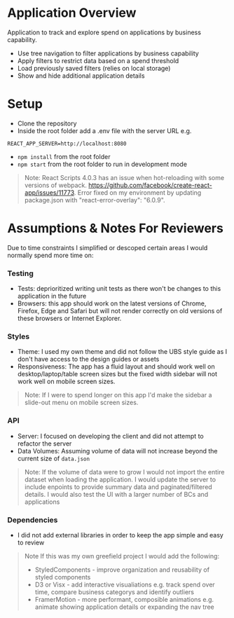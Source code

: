 # Application Overview
Application to track and explore spend on applications by business capability.
- Use tree navigation to filter applications by business capability
- Apply filters to restrict data based on a spend threshold
- Load previously saved filters (relies on local storage)
- Show and hide additional application details

# Setup
- Clone the repository
- Inside the root folder add a .env file with the server URL e.g.
```
REACT_APP_SERVER=http://localhost:8080
```
- `npm install` from the root folder
- `npm start` from the root folder to run in development mode

> Note: React Scripts 4.0.3 has an issue when hot-reloading with some versions of webpack. https://github.com/facebook/create-react-app/issues/11773. Error fixed on my environment by updating package.json with "react-error-overlay": "6.0.9".  

# Assumptions & Notes For Reviewers

Due to time constraints I simplified or descoped certain areas I would normally spend more time on:

### Testing
- Tests: deprioritized writing unit tests as there won't be changes to this application in the future
- Browsers: this app should work on the latest versions of Chrome, Firefox, Edge and Safari but will not render correctly on old versions of these browsers or Internet Explorer.

### Styles
- Theme: I used my own theme and did not follow the UBS style guide as I don't have access to the design guides or assets
- Responsiveness: The app has a fluid layout and should work well on desktop/laptop/table screen sizes but the fixed width sidebar will not work well on mobile screen sizes. 
> Note: If I were to spend longer on this app I'd make the sidebar a slide-out menu on mobile screen sizes.

### API
- Server: I focused on developing the client and did not attempt to refactor the server
- Data Volumes: Assuming volume of data will not increase beyond the current size of `data.json`
> Note: If the volume of data were to grow I would not import the entire dataset when loading the application. I would update the server to include enpoints to provide summary data and paginated/filtered details. I would also test the UI with a larger number of BCs and applications

### Dependencies
- I did not add external libraries in order to keep the app simple and easy to review
> Note If this was my own greefield project I would add the following:
>  - StyledComponents - improve organization and reusability of styled components
>  - D3 or Visx - add interactive visualiations e.g. track spend over time, compare business categorys and identify outliers
>  - FramerMotion - more performant, composible animations e.g. animate showing application details or expanding the nav tree